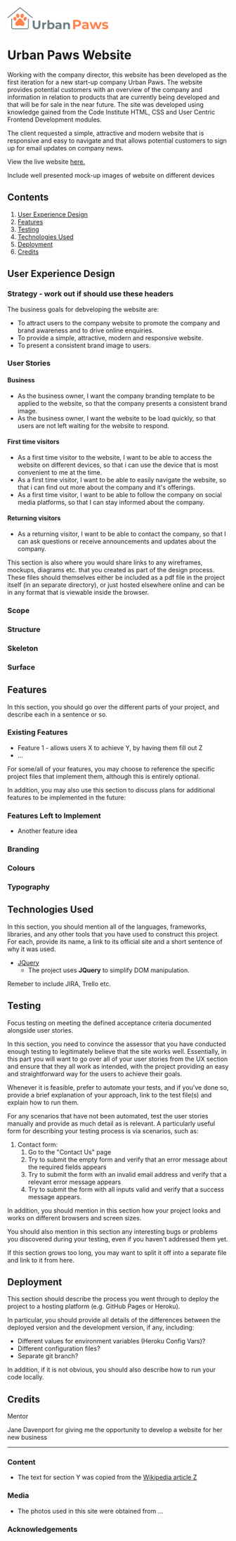 <img src="assets/images/urban-paws-transparent.png" width="230">

# Urban Paws Website

Working with the company director, this website has been developed as the first iteration for a new start-up company Urban Paws. The website provides potential customers with an overview of the company and information in relation to products that are currently being developed and that will be for sale in the near future. The site was developed using knowledge gained from the Code Institute HTML, CSS and User Centric Frontend Development modules.

The client requested a simple, attractive and modern website that is responsive and easy to navigate and that allows potential customers to sign up for email updates on company news.

View the live website [here.](https://.......)

Include well presented mock-up images of website on different devices

## Contents

1. [User Experience Design](#user-experience-design)
2. [Features](#features)
3. [Testing](#testing)
4. [Technologies Used](#technologies-used)
5. [Deployment](#deployment)
6. [Credits](#credits)

## User Experience Design

### Strategy - work out if should use these headers

The business goals for debveloping the website are:

- To attract users to the company website to promote the company and brand awareness and to drive online enquiries.
- To provide a simple, attractive, modern and responsive website.
- To present a consistent brand image to users.

### User Stories

#### Business

- As the business owner, I want the company branding template to be applied to the website, so that the company presents a consistent brand image.
- As the business owner, I want the website to be load quickly, so that users are not left waiting for the website to respond.

#### First time visitors

- As a first time visitor to the website, I want to be able to access the website on different devices, so that i can use the device that is most convenient to me at the time.
- As a first time visitor, I want to be able to easily navigate the website, so that i can find out more about the company and it's offerings.
- As a first time visitor, I want to be able to follow the company on social media platforms, so that I can stay informed about the company.


#### Returning visitors

- As a returning visitor, I want to be able to contact the company, so that I can ask questions or receive announcements and updates about the company.

This section is also where you would share links to any wireframes, mockups, diagrams etc. that you created as part of the design process. These files should themselves either be included as a pdf file in the project itself (in an separate directory), or just hosted elsewhere online and can be in any format that is viewable inside the browser.

### Scope

### Structure

### Skeleton

### Surface

## Features

In this section, you should go over the different parts of your project, and describe each in a sentence or so.

### Existing Features
- Feature 1 - allows users X to achieve Y, by having them fill out Z
- ...

For some/all of your features, you may choose to reference the specific project files that implement them, although this is entirely optional.

In addition, you may also use this section to discuss plans for additional features to be implemented in the future:

### Features Left to Implement
- Another feature idea

### Branding


### Colours



### Typography



## Technologies Used

In this section, you should mention all of the languages, frameworks, libraries, and any other tools that you have used to construct this project. For each, provide its name, a link to its official site and a short sentence of why it was used.

- [JQuery](https://jquery.com)
    - The project uses **JQuery** to simplify DOM manipulation.

Remeber to include JIRA, Trello etc.

## Testing

Focus testing on meeting the defined acceptance criteria documented alongside user stories.

In this section, you need to convince the assessor that you have conducted enough testing to legitimately believe that the site works well. Essentially, in this part you will want to go over all of your user stories from the UX section and ensure that they all work as intended, with the project providing an easy and straightforward way for the users to achieve their goals.

Whenever it is feasible, prefer to automate your tests, and if you've done so, provide a brief explanation of your approach, link to the test file(s) and explain how to run them.

For any scenarios that have not been automated, test the user stories manually and provide as much detail as is relevant. A particularly useful form for describing your testing process is via scenarios, such as:

1. Contact form:
    1. Go to the "Contact Us" page
    2. Try to submit the empty form and verify that an error message about the required fields appears
    3. Try to submit the form with an invalid email address and verify that a relevant error message appears
    4. Try to submit the form with all inputs valid and verify that a success message appears.

In addition, you should mention in this section how your project looks and works on different browsers and screen sizes.

You should also mention in this section any interesting bugs or problems you discovered during your testing, even if you haven't addressed them yet.

If this section grows too long, you may want to split it off into a separate file and link to it from here.

## Deployment

This section should describe the process you went through to deploy the project to a hosting platform (e.g. GitHub Pages or Heroku).

In particular, you should provide all details of the differences between the deployed version and the development version, if any, including:
- Different values for environment variables (Heroku Config Vars)?
- Different configuration files?
- Separate git branch?

In addition, if it is not obvious, you should also describe how to run your code locally.


## Credits

Mentor

Jane Davenport for giving me the opportunity to develop a website for her new business

----------

### Content
- The text for section Y was copied from the [Wikipedia article Z](https://en.wikipedia.org/wiki/Z)

### Media
- The photos used in this site were obtained from ...

### Acknowledgements